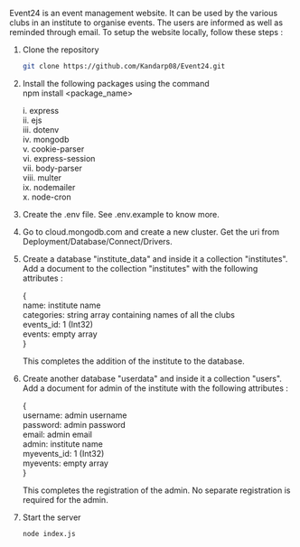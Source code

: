 Event24 is an event management website. It can be used by the various clubs in an institute to organise events.
The users are informed as well as reminded through email. To setup the website locally, follow these steps :

1. Clone the repository <br />
   ```bash
   git clone https://github.com/Kandarp08/Event24.git

2. Install the following packages using the command <br />
   npm install <package_name> <br />

   i. express <br />
   ii. ejs <br />
   iii. dotenv <br />
   iv. mongodb <br />
   v. cookie-parser <br />
   vi. express-session <br />
   vii. body-parser <br />
   viii. multer <br />
   ix. nodemailer <br />
   x. node-cron <br />

3. Create the .env file. See .env.example to know more.

4. Go to cloud.mongodb.com and create a new cluster. Get the uri from Deployment/Database/Connect/Drivers.

5. Create a database "institute_data" and inside it a collection "institutes". Add a document to the collection 
   "institutes" with the following attributes :

   { <br />
        name: institute name <br />
        categories: string array containing names of all the clubs <br />
        events_id: 1 (Int32) <br />
        events: empty array <br />
   }

   This completes the addition of the institute to the database.

6. Create another database "userdata" and inside it a collection "users". Add a document for admin of the institute
   with the following attributes :

   { <br />
        username: admin username <br />
        password: admin password <br />
        email: admin email <br />
        admin: institute name <br />
        myevents_id: 1 (Int32) <br />
        myevents: empty array <br />
   }

   This completes the registration of the admin. No separate registration is required for the admin.

7. Start the server <br />
   ```bash
   node index.js